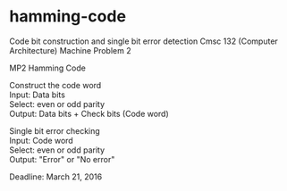 # hamming-code
Code bit construction and single bit error detection Cmsc 132 (Computer Architecture) Machine Problem 2  

MP2 Hamming Code  

Construct the code word  
Input: Data bits  
Select: even or odd parity  
Output: Data bits + Check bits (Code word)  


Single bit error checking  
Input: Code word  
Select: even or odd parity  
Output: "Error" or "No error"  

Deadline: March 21, 2016
